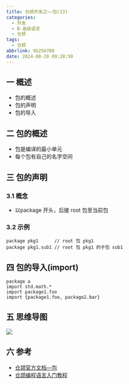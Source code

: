 ```yaml
---
title: 仓颉开发之——包(13)
categories:
  - 开发
  - B-高级语言
  - 仓颉
tags:
  - 仓颉
abbrlink: 9b256788
date: 2024-08-20 09:28:50
---
```

## 一 概述

* 包的概述
* 包的声明
* 包的导入

<!--more-->

## 二 包的概述

* 包是编译的最小单元
* 每个包有自己的名字空间

## 三 包的声明

### 3.1 概念

* 以package 开头，后接 root 包至当前包

### 3.2 示例

```
package pkg1      // root 包 pkg1
package pkg1.sub1 // root 包 pkg1 的子包 sub1
```

## 四 包的导入(import)

```
package a
import std.math.*
import package1.foo
import {package1.foo, package2.bar}
```

## 五 思维导图

![][1]


## 六 参考

* [仓颉官方文档—包 ](https://developer.huawei.com/consumer/cn/doc/openharmony-cangjie/package_overview)
* [仓颉编程语言入门教程](https://developer.huawei.com/consumer/cn/training/course/slightMooc/C101718903607800132)



[1]:https://cdn.jsdelivr.net/gh/pgzxc/cdn/blog-hmos/cangjie-xmind-10-package.png